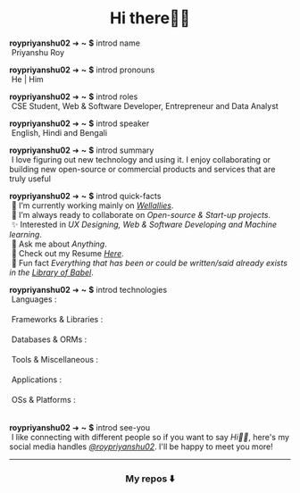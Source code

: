 <h1 align="center">Hi there👋🏻</h1>

**roypriyanshu02** ➜ **~** **$** introd name \
&nbsp;Priyanshu Roy

**roypriyanshu02** ➜ **~** **$** introd pronouns \
&nbsp;He | Him

**roypriyanshu02** ➜ **~** **$** introd roles \
&nbsp;CSE Student, Web & Software Developer, Entrepreneur and Data Analyst

**roypriyanshu02** ➜ **~** **$** introd speaker \
&nbsp;English, Hindi and Bengali

**roypriyanshu02** ➜ **~** **$** introd summary \
&nbsp;I love figuring out new technology and using it. I enjoy collaborating or building new open-source or commercial products and services that are truly useful

**roypriyanshu02** ➜ **~** **$** introd quick-facts \
&nbsp;🔭 I’m currently working mainly on _[Wellallies](https://github.com/wellallies)_. \
&nbsp;🤝 I’m always ready to collaborate on _Open-source & Start-up projects_. \
&nbsp;✨ Interested in _UX Designing, Web & Software Developing and Machine learning_. \
&nbsp;💬 Ask me about _Anything_. \
&nbsp;📄 Check out my Resume _[Here](https://drive.google.com/drive/folders/1sIvW7jsUrjzo3ycM6Kf4wF6hoH9fkB9J?usp=share_link)_. \
&nbsp;👾 Fun fact _Everything that has been or could be written/said already exists in the [Library of Babel](https://libraryofbabel.info/)_.

**roypriyanshu02** ➜ **~** **$** introd technologies \
&nbsp;Languages : \
&nbsp;<a href="https://html.spec.whatwg.org/multipage/" title="HTML5"><img loading="lazy" height="16" src="https://cdn.simpleicons.org/Html5/e34f26"></a>&nbsp;
<a href="https://www.w3.org/TR/CSS/#css" title="CSS3"><img loading="lazy" height="16" src="https://cdn.simpleicons.org/Css3/1572b6"></a>&nbsp;
<a href="http://www.ecma-international.org/publications-and-standards/standards/ecma-262/" title="JavaScript"><img loading="lazy" height="16" src="https://cdn.simpleicons.org/JavaScript/f7df1e"></a>&nbsp;
<a href="https://www.php.net/" title="PHP"><img loading="lazy" height="16" src="https://cdn.simpleicons.org/Php/777bb4"></a>&nbsp;
<a href="https://sass-lang.com/" title="Sass"><img loading="lazy" height="16" src="https://cdn.simpleicons.org/Sass/CC6699"></a>&nbsp;
<a href="https://www.open-std.org/jtc1/sc22/wg14/" title="C Lang"><img loading="lazy" height="16" src="https://cdn.simpleicons.org/C/a8b9cc"></a>&nbsp;
<a href="https://www.python.org/" title="Python - Learning"><img loading="lazy" height="16" src="https://cdn.simpleicons.org/Python/ffd43b50"></a>&nbsp;
<a href="https://www.typescriptlang.org/" title="TypeScript - Learning"><img loading="lazy" height="16" src="https://cdn.simpleicons.org/Typescript/3178c650"></a>&nbsp;
<a href="https://dart.dev/" title="Dart - Will learn soon"><img loading="lazy" height="16" src="https://cdn.simpleicons.org/Dart/0175c210"></a>&nbsp;
<a href="https://www.rust-lang.org/" title="Rust - Will learn soon"><img loading="lazy" height="16" src="https://cdn.simpleicons.org/Rust/f4662310"></a> \
&nbsp;Frameworks & Libraries : \
&nbsp;<a href="https://getbootstrap.com/" title="Bootstrap CSS"><img loading="lazy" height="16" src="https://cdn.simpleicons.org/Bootstrap/7952b3"></a>&nbsp;
<a href="https://tailwindcss.com/" title="Tailwind CSS"><img loading="lazy" height="16" src="https://cdn.simpleicons.org/TailwindCss/06b6d4"></a>&nbsp;
<a href="https://jquery.com/" title="jQuery"><img loading="lazy" height="16" src="https://cdn.simpleicons.org/jQuery/0769ad"></a>&nbsp;
<a href="https://vuejs.org/" title="Vue JS"><img loading="lazy" height="16" src="https://cdn.simpleicons.org/Vue.js/4fc08d"></a>&nbsp;
<a href="https://vuetifyjs.com/" title="Vuetify JS"><img loading="lazy" height="16" src="https://cdn.simpleicons.org/Vuetify/1867c0"></a>&nbsp;
<a href="https://svelte.dev/" title="Svelte JS - Learning"><img loading="lazy" height="16" src="https://cdn.simpleicons.org/Svelte/ff3e0060"></a>&nbsp;
<a href="https://jestjs.io/" title="Jest JS - Learning"><img loading="lazy" height="16" src="https://cdn.simpleicons.org/Jest/c2132550"></a>&nbsp;
<a href="https://reactjs.org/" title="React JS - Will learn soon"><img loading="lazy" height="16" src="https://cdn.simpleicons.org/React/61dafb10"></a>&nbsp;
<a href="https://mui.com/" title="MUI - Will learn soon"><img loading="lazy" height="16" src="https://cdn.simpleicons.org/React/007fff10"></a>&nbsp;
<a href="https://www.tensorflow.org/" title="TensorFlow - Will learn soon"><img loading="lazy" height="16" src="https://cdn.simpleicons.org/TensorFlow/ff6f0010"></a>&nbsp;
<a href="https://flutter.dev/" title="Flutter - Will learn soon"><img loading="lazy" height="16" src="https://cdn.simpleicons.org/Flutter/02569b10"></a> \
&nbsp;Databases & ORMs : \
&nbsp;<a href="https://www.mysql.com/" title="MySQL"><img loading="lazy" height="16" src="https://cdn.simpleicons.org/MySQL/f29111"></a>&nbsp;
<a href="https://mariadb.org/" title="MariaDB"><img loading="lazy" height="16" src="https://cdn.simpleicons.org/MariaDB/003545"></a>&nbsp;
<a href="https://www.sqlite.org/" title="SQLite"><img loading="lazy" height="16" src="https://cdn.simpleicons.org/SQLite/003b57"></a>&nbsp;
<a href="https://www.mongodb.com/" title="MongoDB - Learning"><img loading="lazy" height="16" src="https://cdn.simpleicons.org/MongoDB/47a24850"></a>&nbsp;
<a href="https://www.prisma.io/" title="Prisma - Will learn soon"><img loading="lazy" height="16" src="https://cdn.simpleicons.org/Prisma/2d374810"></a> \
&nbsp;Tools & Miscellaneous : \
&nbsp;<a href="https://www.gnu.org/software/bash/" title="GNU Bash"><img loading="lazy" height="16" src="https://cdn.simpleicons.org/GNUBash/4eaa25"></a>&nbsp;
<a href="https://nodejs.org/" title="NodeJS"><img loading="lazy" height="16" src="https://cdn.simpleicons.org/Node.js/339933"></a>&nbsp;
<a href="https://git-scm.com/" title="Git"><img loading="lazy" height="16" src="https://cdn.simpleicons.org/Git/f05032"></a>&nbsp;
<a href="https://www.docker.com/" title="Docker - Learning"><img loading="lazy" height="16" src="https://cdn.simpleicons.org/Docker/2496ed50"></a>&nbsp;
<a href="https://learn.microsoft.com/en-in/powershell/" title="Powershell - Will learn soon"><img loading="lazy" height="16" src="https://cdn.simpleicons.org/PowerShell/5391fe10"></a> \
&nbsp;Applications : \
&nbsp;<a href="https://www.microsoft.com/en/microsoft-365/microsoft-office/" title="Microsoft Office"><img loading="lazy" height="16" src="https://cdn.simpleicons.org/MicrosoftOffice/d83b01"></a>&nbsp;
<a href="https://www.adobe.com/in/products/photoshop/" title="Adobe Photoshop"><img loading="lazy" height="16" src="https://cdn.simpleicons.org/AdobePhotoshop/31a8ff"></a>&nbsp;
<a href="https://www.vegascreativesoftware.com/in/vegas-pro/" title="Vegas Pro"><img loading="lazy" height="16" src="https://cdn.simpleicons.org/Vitess/406aff"></a>&nbsp;
<a href="https://www.audacityteam.org/" title="Audacity"><img loading="lazy" height="16" src="https://cdn.simpleicons.org/Audacity/0000cc"></a>&nbsp;
<a href="https://www.sublimetext.com/" title="Sublime Text"><img loading="lazy" height="16" src="https://cdn.simpleicons.org/SublimeText/ff9800"></a>&nbsp;
<a href="https://www.adobe.com/in/products/xd/" title="Adobe XD"><img loading="lazy" height="16" src="https://cdn.simpleicons.org/AdobeXD/ff61f6"></a>&nbsp;
<a href="https://www.postman.com/" title="Postman"><img loading="lazy" height="16" src="https://cdn.simpleicons.org/Postman/ff6c37"></a>&nbsp;
<a href="https://code.visualstudio.com/" title="VSCode"><img loading="lazy" height="16" src="https://cdn.simpleicons.org/VisualStudioCode/007acc"></a>&nbsp;
<a href="https://www.figma.com/" title="Figma"><img loading="lazy" height="16" src="https://cdn.simpleicons.org/Figma/0acf83"></a>&nbsp;
<a href="https://www.adobe.com/in/products/photoshop-lightroom-classic" title="Adobe Lightroom Classic - Will learn soon"><img loading="lazy" height="16" src="https://cdn.simpleicons.org/AdobeLightroomClassic/31a8ff10"></a>&nbsp;
<a href="https://www.adobe.com/products/premiere" title="Adobe Premiere Pro - Will learn soon"><img loading="lazy" height="16" src="https://cdn.simpleicons.org/AdobePremierePro/9999ff10"></a> \
&nbsp;OSs & Platforms : \
&nbsp;<a href="https://www.microsoft.com/en-in/windows/" title="Windows"><img loading="lazy" height="16" src="https://cdn.simpleicons.org/Windows11/0078d4"></a>&nbsp;
<a href="https://ubuntu.com/" title="Ubuntu"><img loading="lazy" height="16" src="https://cdn.simpleicons.org/Ubuntu/e95420"></a>&nbsp;
<a href="https://supabase.com/" title="Supabase - Will learn soon"><img loading="lazy" height="16" src="https://cdn.simpleicons.org/Supabase/3ecf8e10"></a>&nbsp;
<a href="https://aws.amazon.com/" title="AWS - Will learn soon"><img loading="lazy" height="16" src="https://cdn.simpleicons.org/AmazonAWS/ff990010"></a>&nbsp;
<a href="https://firebase.google.com/" title="Firebase - Will learn soon"><img loading="lazy" height="16" src="https://cdn.simpleicons.org/Firebase/ffca2810"></a>

**roypriyanshu02** ➜ **~** **$** introd see-you \
&nbsp;I like connecting with different people so if you want to say _Hi👋🏻_, here's my social media handles _[@roypriyanshu02](https://about.me/roypriyanshu02)_. I'll be happy to meet you more!

---

<h3 align="center">My repos ⬇️</h3>
